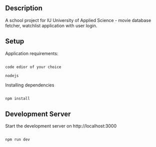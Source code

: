 ## Description

A school project for IU University of Applied Science - movie database fetcher, watchlist application with user login.

## Setup

Application requirements:

```

code edior of your choice

nodejs

```

Installing dependencies

```bash

npm install

```

## Development Server

Start the development server on http://localhost:3000

```bash

npm run dev

```
